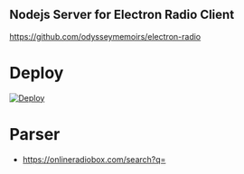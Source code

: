 ## Nodejs Server for Electron Radio Client

https://github.com/odysseymemoirs/electron-radio

# Deploy

<a href="https://heroku.com/deploy?template=https://github.com/heroku/node-js-getting-started/tree/master">
  <img src="https://www.herokucdn.com/deploy/button.svg" alt="Deploy">
</a>

# Parser
- https://onlineradiobox.com/search?q=




